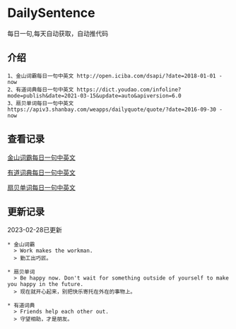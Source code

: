 # DailySentence

每日一句,每天自动获取，自动推代码

## 介绍

```
1、金山词霸每日一句中英文 http://open.iciba.com/dsapi/?date=2018-01-01 - now
2、有道词典每日一句中英文 https://dict.youdao.com/infoline?mode=publish&date=2021-03-15&update=auto&apiversion=6.0
3、扇贝单词每日一句中英文 https://apiv3.shanbay.com/weapps/dailyquote/quote/?date=2016-09-30 - now
```

## 查看记录

[金山词霸每日一句中英文](./data/iciba/)

[有道词典每日一句中英文](./data/youdao/)

[扇贝单词每日一句中英文](./data/shanbay/)

## 更新记录
2023-02-28已更新 
```
* 金山词霸
  > Work makes the workman.
  > 勤工出巧匠。

* 扇贝单词
  > Be happy now. Don't wait for something outside of yourself to make you happy in the future.
  > 现在就开心起来，别把快乐寄托在外在的事物上。

* 有道词典
  > Friends help each other out.
  > 守望相助，才是朋友。

```
